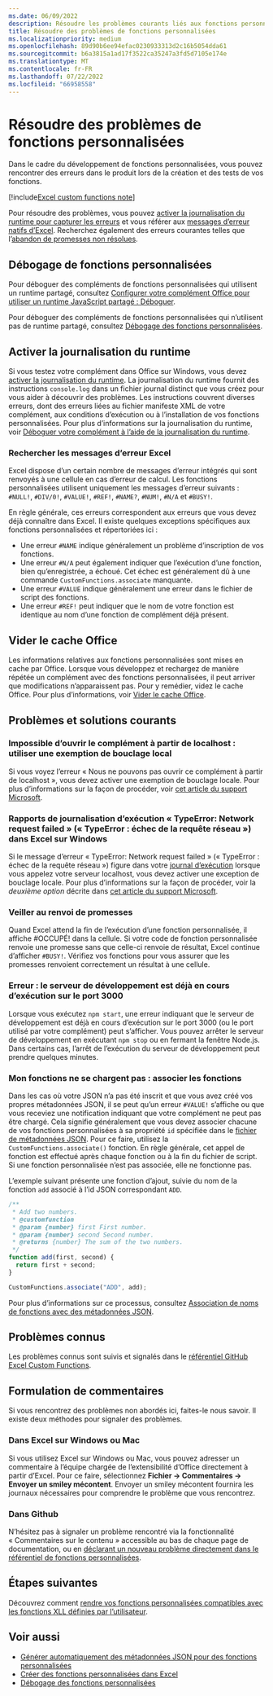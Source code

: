 ```yaml
---
ms.date: 06/09/2022
description: Résoudre les problèmes courants liés aux fonctions personnalisées Excel.
title: Résoudre des problèmes de fonctions personnalisées
ms.localizationpriority: medium
ms.openlocfilehash: 89d90b6ee94efac0230933313d2c16b5054dda61
ms.sourcegitcommit: b6a3815a1ad17f3522ca35247a3fd5d7105e174e
ms.translationtype: MT
ms.contentlocale: fr-FR
ms.lasthandoff: 07/22/2022
ms.locfileid: "66958558"
---
```

# <a name="troubleshoot-custom-functions"></a>Résoudre des problèmes de fonctions personnalisées

Dans le cadre du développement de fonctions personnalisées, vous pouvez rencontrer des erreurs dans le produit lors de la création et des tests de vos fonctions.

[!include[Excel custom functions note](../includes/excel-custom-functions-note.md)]

Pour résoudre des problèmes, vous pouvez [activer la journalisation du runtime pour capturer les erreurs](#enable-runtime-logging) et vous référer aux [messages d’erreur natifs d’Excel](#check-for-excel-error-messages). Recherchez également des erreurs courantes telles que l’[abandon de promesses non résolues](#ensure-promises-return).

## <a name="debugging-custom-functions"></a>Débogage de fonctions personnalisées

Pour déboguer des compléments de fonctions personnalisées qui utilisent un runtime partagé, consultez [Configurer votre complément Office pour utiliser un runtime JavaScript partagé : Déboguer](../develop/configure-your-add-in-to-use-a-shared-runtime.md#debug).

Pour déboguer des compléments de fonctions personnalisées qui n’utilisent pas de runtime partagé, consultez [Débogage des fonctions personnalisées](custom-functions-debugging.md).

## <a name="enable-runtime-logging"></a>Activer la journalisation du runtime

Si vous testez votre complément dans Office sur Windows, vous devez [activer la journalisation du runtime](../testing/runtime-logging.md). La journalisation du runtime fournit des instructions `console.log` dans un fichier journal distinct que vous créez pour vous aider à découvrir des problèmes. Les instructions couvrent diverses erreurs, dont des erreurs liées au fichier manifeste XML de votre complément, aux conditions d’exécution ou à l’installation de vos fonctions personnalisées. Pour plus d’informations sur la journalisation du runtime, voir [Déboguer votre complément à l’aide de la journalisation du runtime](../testing/runtime-logging.md).

### <a name="check-for-excel-error-messages"></a>Rechercher les messages d’erreur Excel

Excel dispose d’un certain nombre de messages d’erreur intégrés qui sont renvoyés à une cellule en cas d’erreur de calcul. Les fonctions personnalisées utilisent uniquement les messages d’erreur suivants : `#NULL!`, `#DIV/0!`, `#VALUE!`, `#REF!`, `#NAME?`, `#NUM!`, `#N/A` et `#BUSY!`.

En règle générale, ces erreurs correspondent aux erreurs que vous devez déjà connaître dans Excel. Il existe quelques exceptions spécifiques aux fonctions personnalisées et répertoriées ici :

- Une erreur `#NAME` indique généralement un problème d’inscription de vos fonctions.
- Une erreur `#N/A` peut également indiquer que l’exécution d’une fonction, bien qu’enregistrée, a échoué. Cet échec est généralement dû à une commande `CustomFunctions.associate` manquante.
- Une erreur `#VALUE` indique généralement une erreur dans le fichier de script des fonctions.
- Une erreur `#REF!` peut indiquer que le nom de votre fonction est identique au nom d’une fonction de complément déjà présent.

## <a name="clear-the-office-cache"></a>Vider le cache Office

Les informations relatives aux fonctions personnalisées sont mises en cache par Office. Lorsque vous développez et rechargez de manière répétée un complément avec des fonctions personnalisées, il peut arriver que modifications n’apparaissent pas. Pour y remédier, videz le cache Office. Pour plus d’informations, voir [Vider le cache Office](../testing/clear-cache.md).

## <a name="common-problems-and-solutions"></a>Problèmes et solutions courants

### <a name="cant-open-add-in-from-localhost-use-a-local-loopback-exemption"></a>Impossible d’ouvrir le complément à partir de localhost : utiliser une exemption de bouclage local

Si vous voyez l’erreur « Nous ne pouvons pas ouvrir ce complément à partir de localhost », vous devez activer une exemption de bouclage locale. Pour plus d’informations sur la façon de procéder, voir [cet article du support Microsoft](/office/troubleshoot/office-suite-issues/cannot-open-add-in-from-localhost).

### <a name="runtime-logging-reports-typeerror-network-request-failed-on-excel-on-windows"></a>Rapports de journalisation d’exécution « TypeError: Network request failed » (« TypeError : échec de la requête réseau ») dans Excel sur Windows

Si le message d’erreur « TypeError: Network request failed » (« TypeError : échec de la requête réseau ») figure dans votre [journal d’exécution](custom-functions-troubleshooting.md#enable-runtime-logging) lorsque vous appelez votre serveur localhost, vous devez activer une exception de bouclage locale. Pour plus d’informations sur la façon de procéder, voir la *deuxième option* décrite dans [cet article du support Microsoft](/office/troubleshoot/office-suite-issues/cannot-open-add-in-from-localhost).

### <a name="ensure-promises-return"></a>Veiller au renvoi de promesses

Quand Excel attend la fin de l’exécution d’une fonction personnalisée, il affiche #OCCUPÉ! dans la cellule. Si votre code de fonction personnalisée renvoie une promesse sans que celle-ci renvoie de résultat, Excel continue d’afficher `#BUSY!`. Vérifiez vos fonctions pour vous assurer que les promesses renvoient correctement un résultat à une cellule.

### <a name="error-the-dev-server-is-already-running-on-port-3000"></a>Erreur : le serveur de développement est déjà en cours d’exécution sur le port 3000

Lorsque vous exécutez `npm start`, une erreur indiquant que le serveur de développement est déjà en cours d’exécution sur le port 3000 (ou le port utilisé par votre complément) peut s’afficher. Vous pouvez arrêter le serveur de développement en exécutant `npm stop` ou en fermant la fenêtre Node.js. Dans certains cas, l’arrêt de l’exécution du serveur de développement peut prendre quelques minutes.

### <a name="my-functions-wont-load-associate-functions"></a>Mon fonctions ne se chargent pas : associer les fonctions

Dans les cas où votre JSON n’a pas été inscrit et que vous avez créé vos propres métadonnées JSON, il se peut qu’un erreur `#VALUE!` s’affiche ou que vous receviez une notification indiquant que votre complément ne peut pas être chargé. Cela signifie généralement que vous devez associer chacune de vos fonctions personnalisées à sa propriété `id` spécifiée dans le [fichier de métadonnées JSON](custom-functions-json.md). Pour ce faire, utilisez la `CustomFunctions.associate()` fonction. En règle générale, cet appel de fonction est effectué après chaque fonction ou à la fin du fichier de script. Si une fonction personnalisée n’est pas associée, elle ne fonctionne pas.

L’exemple suivant présente une fonction d’ajout, suivie du nom de la fonction `add` associé à l’id JSON correspondant `ADD`.

```js
/**
 * Add two numbers.
 * @customfunction
 * @param {number} first First number.
 * @param {number} second Second number.
 * @returns {number} The sum of the two numbers.
 */
function add(first, second) {
  return first + second;
}

CustomFunctions.associate("ADD", add);
```

Pour plus d’informations sur ce processus, consultez [Association de noms de fonctions avec des métadonnées JSON](../excel/custom-functions-json.md#associating-function-names-with-json-metadata).

## <a name="known-issues"></a>Problèmes connus

Les problèmes connus sont suivis et signalés dans le [référentiel GitHub Excel Custom Functions](https://github.com/OfficeDev/Excel-Custom-Functions/issues).

## <a name="reporting-feedback"></a>Formulation de commentaires

Si vous rencontrez des problèmes non abordés ici, faites-le nous savoir. Il existe deux méthodes pour signaler des problèmes.

### <a name="in-excel-on-windows-or-mac"></a>Dans Excel sur Windows ou Mac

Si vous utilisez Excel sur Windows ou Mac, vous pouvez adresser un commentaire à l’équipe chargée de l’extensibilité d’Office directement à partir d’Excel. Pour ce faire, sélectionnez **Fichier -> Commentaires -> Envoyer un smiley mécontent**. Envoyer un smiley mécontent fournira les journaux nécessaires pour comprendre le problème que vous rencontrez.

### <a name="in-github"></a>Dans Github

N’hésitez pas à signaler un problème rencontré via la fonctionnalité « Commentaires sur le contenu » accessible au bas de chaque page de documentation, ou en [déclarant un nouveau problème directement dans le référentiel de fonctions personnalisées](https://github.com/OfficeDev/Excel-Custom-Functions/issues).

## <a name="next-steps"></a>Étapes suivantes

Découvrez comment [rendre vos fonctions personnalisées compatibles avec les fonctions XLL définies par l’utilisateur](make-custom-functions-compatible-with-xll-udf.md).

## <a name="see-also"></a>Voir aussi

- [Générer automatiquement des métadonnées JSON pour des fonctions personnalisées](custom-functions-json-autogeneration.md)
- [Créer des fonctions personnalisées dans Excel](custom-functions-overview.md)
- [Débogage des fonctions personnalisées](custom-functions-debugging.md)